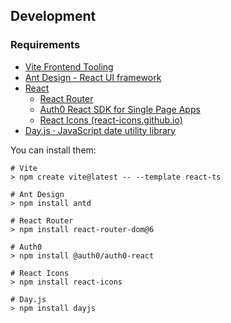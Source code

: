 ## Development
### Requirements

- [Vite Frontend Tooling](https://vitejs.dev/)
- [Ant Design - React UI framework](https://ant.design/)
- [React](https://react.dev/)
	- [React Router](https://reactrouter.com/en/main)
	- [Auth0 React SDK for Single Page Apps](https://auth0.com/docs/libraries/auth0-react)
	- [React Icons (react-icons.github.io)](https://react-icons.github.io/react-icons/)
- [Day.js · JavaScript date utility library](https://day.js.org/en/)

You can install them:
``` shell
# Vite
> npm create vite@latest -- --template react-ts

# Ant Design
> npm install antd

# React Router
> npm install react-router-dom@6

# Auth0
> npm install @auth0/auth0-react

# React Icons
> npm install react-icons

# Day.js
> npm install dayjs

```